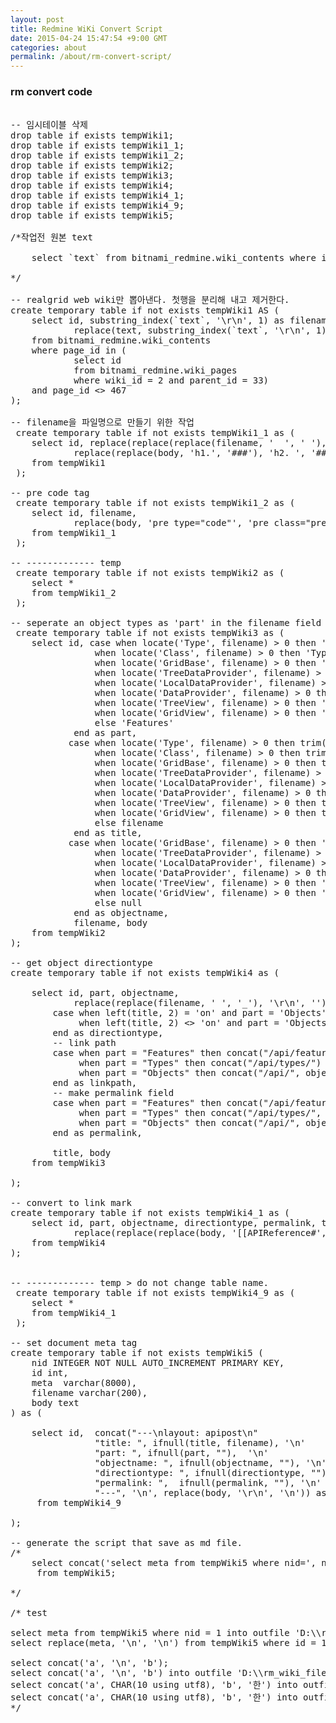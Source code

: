 ```yaml
---
layout: post
title: Redmine WiKi Convert Script
date: 2015-04-24 15:47:54 +9:00 GMT
categories: about
permalink: /about/rm-convert-script/
---
```


### rm convert code

<pre class="prettyprint">

-- 임시테이블 삭제
drop table if exists tempWiki1;
drop table if exists tempWiki1_1;
drop table if exists tempWiki1_2;
drop table if exists tempWiki2;
drop table if exists tempWiki3;
drop table if exists tempWiki4;
drop table if exists tempWiki4_1;
drop table if exists tempWiki4_9;
drop table if exists tempWiki5;

/*작업전 원본 text

    select `text` from bitnami_redmine.wiki_contents where id = 34 into outfile 'D:\\rm_wiki_files\\origine_32.md' CHARACTER SET utf8;;
    
*/

-- realgrid web wiki만 뽑아낸다. 첫행을 분리해 내고 제거한다.
create temporary table if not exists tempWiki1 AS (
    select id, substring_index(`text`, '\r\n', 1) as filename, 
            replace(text, substring_index(`text`, '\r\n', 1), '') as body
    from bitnami_redmine.wiki_contents
    where page_id in (
            select id 
            from bitnami_redmine.wiki_pages
            where wiki_id = 2 and parent_id = 33)
    and page_id <> 467
);

-- filename을 파일명으로 만들기 위한 작업
 create temporary table if not exists tempWiki1_1 as (
    select id, replace(replace(replace(filename, '  ', ' '), 'h1. ', ''), 'h2. ', '') filename, 
            replace(replace(body, 'h1.', '###'), 'h2. ', '#### ') body
    from tempWiki1
 );

-- pre code tag
 create temporary table if not exists tempWiki1_2 as (
    select id, filename, 
            replace(body, 'pre type="code"', 'pre class="prettyprint"') body
    from tempWiki1_1
 );

-- ------------- temp
 create temporary table if not exists tempWiki2 as (
    select *
    from tempWiki1_2
 );

-- seperate an object types as 'part' in the filename field
 create temporary table if not exists tempWiki3 as (
    select id, case when locate('Type', filename) > 0 then 'Types'
                when locate('Class', filename) > 0 then 'Types'
                when locate('GridBase', filename) > 0 then 'Objects'
                when locate('TreeDataProvider', filename) > 0 then 'Objects'
                when locate('LocalDataProvider', filename) > 0 then 'Objects'
                when locate('DataProvider', filename) > 0 then 'Objects'
                when locate('TreeView', filename) > 0 then 'Objects'
                when locate('GridView', filename) > 0 then 'Objects'
                else 'Features'
            end as part, 
           case when locate('Type', filename) > 0 then trim(replace(filename, ' Type', ''))
                when locate('Class', filename) > 0 then trim(replace(filename, 'Class', ''))
                when locate('GridBase', filename) > 0 then trim(replace(filename, 'GridBase', ''))
                when locate('TreeDataProvider', filename) > 0 then trim(replace(filename, 'TreeDataProvider', ''))
                when locate('LocalDataProvider', filename) > 0 then trim(replace(filename, 'LocalDataProvider', ''))
                when locate('DataProvider', filename) > 0 then trim(replace(filename, 'DataProvider', ''))
                when locate('TreeView', filename) > 0 then trim(replace(filename, 'TreeView', ''))
                when locate('GridView', filename) > 0 then trim(replace(filename, 'GridView', ''))
                else filename
            end as title, 
           case when locate('GridBase', filename) > 0 then 'GridBase'
                when locate('TreeDataProvider', filename) > 0 then 'TreeDataProvider'
                when locate('LocalDataProvider', filename) > 0 then 'LocalDataProvider'
                when locate('DataProvider', filename) > 0 then 'DataProvider'
                when locate('TreeView', filename) > 0 then 'TreeView'
                when locate('GridView', filename) > 0 then 'GridView'
                else null
            end as objectname, 
            filename, body
    from tempWiki2
);

-- get object directiontype
create temporary table if not exists tempWiki4 as (
    
    select id, part, objectname, 
            replace(replace(filename, ' ', '_'), '\r\n', '') as filename, 
        case when left(title, 2) = 'on' and part = 'Objects' then 'Callback'
             when left(title, 2) <> 'on' and part = 'Objects' then 'Function'
        end as directiontype,
        -- link path
        case when part = "Features" then concat("/api/features/")
             when part = "Types" then concat("/api/types/")
             when part = "Objects" then concat("/api/", objectname, "/")
        end as linkpath,
        -- make permalink field
        case when part = "Features" then concat("/api/features/", title, "/")
             when part = "Types" then concat("/api/types/", title, "/")
             when part = "Objects" then concat("/api/", objectname, "/", title, "/")
        end as permalink,

        title, body
    from tempWiki3

);

-- convert to link mark
create temporary table if not exists tempWiki4_1 as (
    select id, part, objectname, directiontype, permalink, title, filename, linkpath,
            replace(replace(replace(body, '[[APIReference#', '[['), '[[', '['), ']]', concat('](', linkpath, ')'))  body
    from tempWiki4
);


-- ------------- temp > do not change table name.
 create temporary table if not exists tempWiki4_9 as (
    select *
    from tempWiki4_1
 );

-- set document meta tag
create temporary table if not exists tempWiki5 (
    nid INTEGER NOT NULL AUTO_INCREMENT PRIMARY KEY,
    id int,
    meta  varchar(8000),
    filename varchar(200),
    body text
) as (

    select id,  concat("---\nlayout: apipost\n"
                "title: ", ifnull(title, filename), '\n'
                "part: ", ifnull(part, ""),  '\n'
                "objectname: ", ifnull(objectname, ""), '\n'
                "directiontype: ", ifnull(directiontype, ""), '\n'
                "permalink: ",  ifnull(permalink, ""), '\n'
                "---", '\n', replace(body, '\r\n', '\n')) as meta, filename, body
     from tempWiki4_9

);

-- generate the script that save as md file.
/*
    select concat('select meta from tempWiki5 where nid=', nid, ' into outfile ''D:\\\\rm_wiki_files\\\\', replace(filename, '\r\n', ''), '.md'' CHARACTER SET utf8;')
     from tempWiki5;

*/

/* test

select meta from tempWiki5 where nid = 1 into outfile 'D:\\rm_wiki_files\\outfile_test1.md' CHARACTER SET utf8;
select replace(meta, '\n', '\n') from tempWiki5 where id = 1 into outfile 'D:\\rm_wiki_files\\outfile_test2.md' CHARACTER SET utf8;

select concat('a', '\n', 'b');
select concat('a', '\n', 'b') into outfile 'D:\\rm_wiki_files\\outfile_test1.md' CHARACTER SET utf8;
select concat('a', CHAR(10 using utf8), 'b', '한') into outfile 'D:\\rm_wiki_files\\outfile_test2.md' CHARACTER SET utf8;
select concat('a', CHAR(10 using utf8), 'b', '한') into outfile 'D:\\rm_wiki_files\\outfile_test3.md' CHARACTER SET utf8 LINES TERMINATED BY '\n';
*/
</pre> 